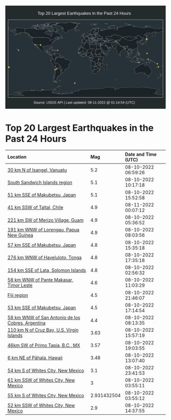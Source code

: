 ![Map](./map.png)

# Top 20 Largest Earthquakes in the Past 24 Hours

| Location | Mag | Date and Time (UTC) |
|:---|:---|:---|
| [30 km N of Isangel, Vanuatu](https://earthquake.usgs.gov/earthquakes/eventpage/us6000i9my) | 5.2 | 08-10-2022 06:59:26 |
| [South Sandwich Islands region](https://earthquake.usgs.gov/earthquakes/eventpage/us6000i9nl) | 5.1 | 08-10-2022 10:17:18 |
| [51 km SSE of Makubetsu, Japan](https://earthquake.usgs.gov/earthquakes/eventpage/us6000i9r3) | 5.1 | 08-10-2022 15:52:58 |
| [41 km SSW of Taltal, Chile](https://earthquake.usgs.gov/earthquakes/eventpage/us6000i9tx) | 4.9 | 08-11-2022 00:07:12 |
| [221 km SW of Merizo Village, Guam](https://earthquake.usgs.gov/earthquakes/eventpage/us6000i9ml) | 4.9 | 08-10-2022 05:36:52 |
| [191 km WNW of Lorengau, Papua New Guinea](https://earthquake.usgs.gov/earthquakes/eventpage/us6000i9n4) | 4.9 | 08-10-2022 08:03:56 |
| [57 km SSE of Makubetsu, Japan](https://earthquake.usgs.gov/earthquakes/eventpage/us6000i9qy) | 4.8 | 08-10-2022 15:35:18 |
| [276 km WNW of Haveluloto, Tonga](https://earthquake.usgs.gov/earthquakes/eventpage/us6000i9rq) | 4.8 | 08-10-2022 17:35:18 |
| [154 km SSE of Lata, Solomon Islands](https://earthquake.usgs.gov/earthquakes/eventpage/us6000i9lk) | 4.8 | 08-10-2022 02:56:32 |
| [58 km WNW of Pante Makasar, Timor Leste](https://earthquake.usgs.gov/earthquakes/eventpage/us6000i9p2) | 4.6 | 08-10-2022 11:03:29 |
| [Fiji region](https://earthquake.usgs.gov/earthquakes/eventpage/us6000i9ti) | 4.5 | 08-10-2022 21:46:07 |
| [53 km SSE of Makubetsu, Japan](https://earthquake.usgs.gov/earthquakes/eventpage/us6000i9ri) | 4.5 | 08-10-2022 17:14:54 |
| [58 km WNW of San Antonio de los Cobres, Argentina](https://earthquake.usgs.gov/earthquakes/eventpage/us6000i9n8) | 4.4 | 08-10-2022 08:13:35 |
| [110 km N of Cruz Bay, U.S. Virgin Islands](https://earthquake.usgs.gov/earthquakes/eventpage/pr2022222000) | 3.63 | 08-10-2022 15:57:19 |
| [46km SW of Primo Tapia, B.C., MX](https://earthquake.usgs.gov/earthquakes/eventpage/ci40079375) | 3.57 | 08-10-2022 19:03:55 |
| [6 km NE of Pāhala, Hawaii](https://earthquake.usgs.gov/earthquakes/eventpage/hv73104922) | 3.48 | 08-10-2022 13:07:40 |
| [54 km S of Whites City, New Mexico](https://earthquake.usgs.gov/earthquakes/eventpage/tx2022pppc) | 3.1 | 08-10-2022 23:41:53 |
| [61 km SSW of Whites City, New Mexico](https://earthquake.usgs.gov/earthquakes/eventpage/us6000i9ly) | 3 | 08-10-2022 03:55:11 |
| [55 km S of Whites City, New Mexico](https://earthquake.usgs.gov/earthquakes/eventpage/tx2022pobw) | 2.931432504 | 08-10-2022 03:55:12 |
| [52 km SSW of Whites City, New Mexico](https://earthquake.usgs.gov/earthquakes/eventpage/tx2022poxd) | 2.9 | 08-10-2022 14:37:55 |

